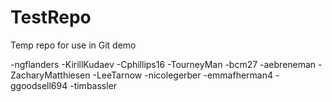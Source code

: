 # TestRepo
Temp repo for use in Git demo

-ngflanders
-KirillKudaev
-Cphillips16
-TourneyMan
-bcm27
-aebreneman
-ZacharyMatthiesen
-LeeTarnow
-nicolegerber
-emmafherman4
-ggoodsell694
-timbassler